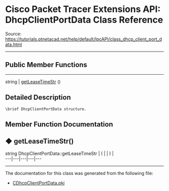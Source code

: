 # Cisco Packet Tracer Extensions API: DhcpClientPortData Class Reference

Source: https://tutorials.ptnetacad.net/help/default/IpcAPI/class_dhcp_client_port_data.html

---

##  Public Member Functions  
  
---  
string | [getLeaseTimeStr](class_dhcp_client_port_data.html#a5d8b31156096109716f28528e720eef0) ()  
  
## Detailed Description
    
    
    \brief DhcpClientPortData structure.
    

## Member Function Documentation

## ◆ getLeaseTimeStr()

string DhcpClientPortData::getLeaseTimeStr  | ( | | ) |   
---|---|---|---|---  
  
* * *

The documentation for this class was generated from the following file:

  * [CDhcpClientPortData.pki](_c_dhcp_client_port_data_8pki.html)


